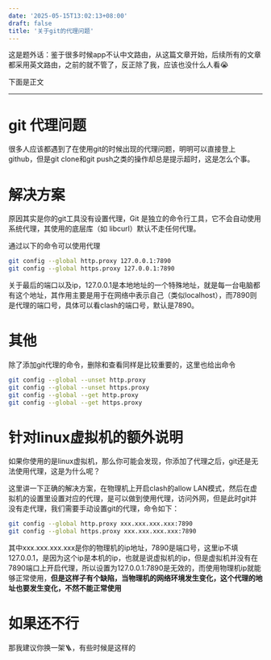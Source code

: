 ```yaml
---
date: '2025-05-15T13:02:13+08:00'
draft: false
title: '关于git的代理问题'
---
```


这是题外话：鉴于很多时候app不认中文路由，从这篇文章开始，后续所有的文章都采用英文路由，之前的就不管了，反正除了我，应该也没什么人看😭

下面是正文

---

# git 代理问题

很多人应该都遇到了在使用git的时候出现的代理问题，明明可以直接登上github，但是git clone和git push之类的操作却总是提示超时，这是怎么个事。

# 解决方案

原因其实是你的git工具没有设置代理，Git 是独立的命令行工具，它不会自动使用系统代理，其使用的底层库（如 libcurl）默认不走任何代理。

通过以下的命令可以使用代理

```bash
git config --global http.proxy 127.0.0.1:7890
git config --global https.proxy 127.0.0.1:7890
```

关于最后的端口以及ip，127.0.0.1是本地地址的一个特殊地址，就是每一台电脑都有这个地址，其作用主要是用于在网络中表示自己（类似localhost），而7890则是代理的端口号，具体可以看clash的端口号，默认是7890。

# 其他

除了添加git代理的命令，删除和查看同样是比较重要的，这里也给出命令

```bash
git config --global --unset http.proxy
git config --global --unset https.proxy
git config --global --get http.proxy
git config --global --get https.proxy
```

# 针对linux虚拟机的额外说明

如果你使用的是linux虚拟机，那么你可能会发现，你添加了代理之后，git还是无法使用代理，这是为什么呢？

这里讲一下正确的解决方案，在物理机上开启clash的allow LAN模式，然后在虚拟机的设置里设置对应的代理，是可以做到使用代理，访问外网，但是此时git并没有走代理，我们需要手动设置git的代理，命令如下：

```bash
git config --global http.proxy xxx.xxx.xxx.xxx:7890
git config --global https.proxy xxx.xxx.xxx.xxx:7890
```

其中xxx.xxx.xxx.xxx是你的物理机的ip地址，7890是端口号，这里ip不填127.0.0.1，是因为这个ip是本机的ip，也就是说虚拟机的ip，但是虚拟机并没有在7890端口上开启代理，所以设置为127.0.0.1:7890是无效的，而使用物理机ip就能够正常使用，**但是这样子有个缺陷，当物理机的网络环境发生变化，这个代理的地址也要发生变化，不然不能正常使用**

# 如果还不行

那我建议你换一架🪜，有些时候是这样的